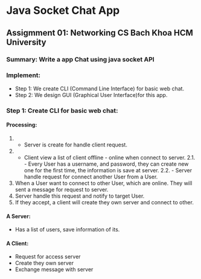 # Java Socket Chat App
## Assigmment 01: Networking CS Bach Khoa HCM University
### Summary: Write a app Chat using java socket API
### Implement:
- Step 1: We create CLI (Command Line Interface) for basic web chat.
- Step 2: We design GUI (Graphical User Interface)for this app.
### Step 1: Create CLI for basic web chat:
#### Processing:
1. - Server is create for handle client request.
2. - Client view a list of client offline - online when connect to server.
   2.1. - Every User has a username, and password, they can create new one for the first time, the information is save at server.
   2.2. - Server handle request for connect another User from a User.
3. When a User want to connect to other User, which are online. They will sent a message for request to server.
4. Server handle this request and notify to target User.
5. If they accept, a client will create they own server and connect to other.
#### A Server:
- Has a list of users, save information of its.
#### A Client:
- Request for access server
- Create they own server
- Exchange message with server
